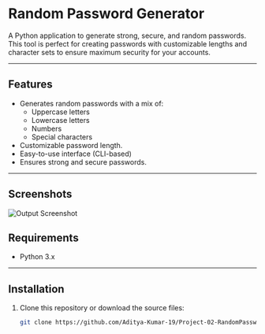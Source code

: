 # Random Password Generator

A Python application to generate strong, secure, and random passwords. This tool is perfect for creating passwords with customizable lengths and character sets to ensure maximum security for your accounts.

---

## Features

- Generates random passwords with a mix of:
  - Uppercase letters
  - Lowercase letters
  - Numbers
  - Special characters
- Customizable password length.
- Easy-to-use interface (CLI-based)
- Ensures strong and secure passwords.

---
## Screenshots
![Output Screenshot](https://github.com/user-attachments/assets/a771fbab-47a9-49ea-a003-0c6d90232e61)

## Requirements

- Python 3.x

---

## Installation

1. Clone this repository or download the source files:
   ```bash
   git clone https://github.com/Aditya-Kumar-19/Project-02-RandomPasswordGenerator.git
